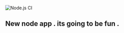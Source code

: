 ![Node.js CI](https://github.com/kamaathedj/Node-App/workflows/Node.js%20CI/badge.svg)

## New node app . its going to be fun .
